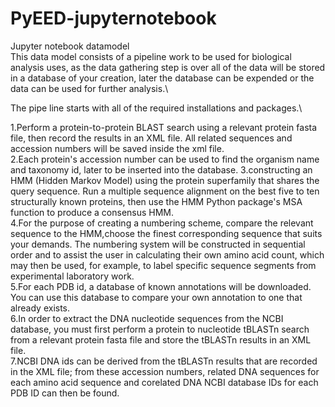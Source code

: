 # PyEED-jupyternotebook
Jupyter notebook datamodel\
This data model consists of a pipeline work to be used for biological analysis uses, as the data gathering step is over all of the data will be stored in a database of your creation, later the database can be expended or the data can be used for further analysis.\\

The pipe line starts with all of the required installations and packages.\

1.Perform a protein-to-protein BLAST search using a relevant protein fasta file, then record the results in an XML file. All related sequences and accession numbers will be saved inside the xml file.\
2.Each protein's accession number can be used to find the organism name and taxonomy id, later to be inserted into the database.
3.constructing an HMM (Hidden Markov Model) using the protein superfamily that shares the query sequence. Run a multiple sequence alignment on the best five to ten structurally known proteins, then use the HMM Python package's MSA function to produce a consensus HMM.\
4.For the purpose of creating a numbering scheme, compare the relevant sequence to the HMM,choose the finest corresponding sequence that suits your demands. The numbering system will be constructed in sequential order and to assist the user in calculating their own amino acid count, which may then be used, for example, to label specific sequence segments from experimental laboratory work.\
5.For each PDB id, a database of known annotations will be downloaded. You can use this database to compare your own annotation to one that already exists.\
6.In order to extract the DNA nucleotide sequences from the NCBI database, you must first perform a protein to nucleotide tBLASTn search from a relevant protein fasta file and store the tBLASTn results in an XML file.\
7.NCBI DNA ids can be derived from the tBLASTn results that are recorded in the XML file; from these accession numbers, related DNA sequences for each amino acid sequence and corelated DNA NCBI database IDs for each PDB ID can then be found.
